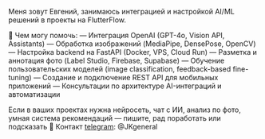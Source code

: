 Меня зовут Евгений, занимаюсь интеграцией и настройкой AI/ML решений в проекты на FlutterFlow.

📌 Чем могу помочь:
— Интеграция OpenAI (GPT-4o, Vision API, Assistants)
— Обработка изображений (MediaPipe, DensePose, OpenCV)
— Настройка backend на FastAPI (Docker, VPS, Cloud Run)
— Разметка и аннотация фото (Label Studio, Firebase, Supabase)
— Обучение пользовательских моделей (image classification, feedback-based fine-tuning)
— Создание и подключение REST API для мобильных приложений
— Консультации по архитектуре AI-интеграций и автоматизации

Если в ваших проектах нужна нейросеть, чат с ИИ, анализ по фото, умная система рекомендаций — пишите, рад поработать или подсказать 🚀
Контакт [telegram](https://t.me/JKgeneral): @JKgeneral